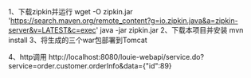 1、下载zipkin并运行
  wget -O zipkin.jar 'https://search.maven.org/remote_content?g=io.zipkin.java&a=zipkin-server&v=LATEST&c=exec'
  java -jar zipkin.jar
2、下载本项目并安装
  mvn install
3、将生成的三个war包部署到Tomcat

4、http调用
   http://localhost:8080/louie-webapi/service.do?service=order.customer.orderInfo&data={"id":89}
   
